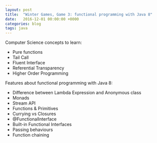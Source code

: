 ```yaml
---
layout: post
title:  "Winter Games, Game 3: functional programming with Java 8"
date:   2016-12-01 00:00:00 +0000
categories: blog
tags: java
---
```


Computer Science concepts to learn:

* Pure functions
* Tail Call
* Fluent Interface
* Referential Transparency
* Higher Order Programming

Features about functional programming with Java 8:

* Difference between Lambda Expression and Anonymous class
* Monads
* Stream API
* Functions & Primitives
* Currying vs Closures
* @FunctionalInterface
* Built-in Functional Interfaces
* Passing behaviours
* Function chaining